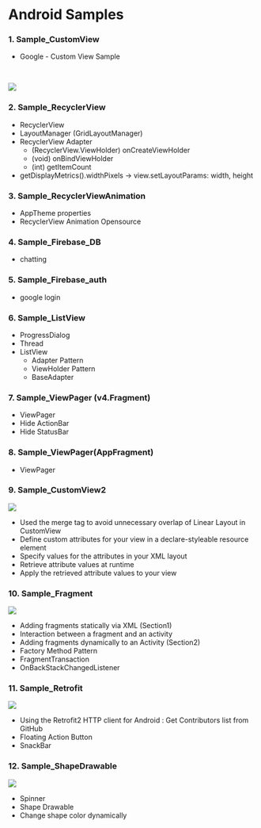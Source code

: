# Android Samples


### 1. Sample_CustomView
 - Google - Custom View Sample
 <br />
 
 ![](https://dl.dropboxusercontent.com/s/beb3sc17w91d3m3/C2D7E194-488E-4337-B71A-8C87753E2E8F-17554-00008ECFB69C28AA.gif?dl=0)

### 2. Sample_RecyclerView
 - RecyclerView
 - LayoutManager (GridLayoutManager)
 - RecyclerView Adapter
	- (RecyclerView.ViewHolder) onCreateViewHolder
	- (void) onBindViewHolder
	- (int) getItemCount
 - getDisplayMetrics().widthPixels -> view.setLayoutParams: width, height

### 3. Sample_RecyclerViewAnimation
 - AppTheme properties
 - RecyclerView Animation Opensource

### 4. Sample_Firebase_DB
 - chatting

### 5. Sample_Firebase_auth
 - google login

### 6. Sample_ListView
 - ProgressDialog
 - Thread
 - ListView
	- Adapter Pattern
	- ViewHolder Pattern
	- BaseAdapter

### 7. Sample_ViewPager (v4.Fragment)
 - ViewPager
 - Hide ActionBar
 - Hide StatusBar

### 8. Sample_ViewPager(AppFragment)
 - ViewPager

### 9. Sample_CustomView2

![](https://dl.dropboxusercontent.com/s/5h7p4v6w5lp7hv8/BDD05D6F-337E-4A53-9384-9A9349BBC546-17554-00009BC6C442B04A.gif?dl=0)

 - Used the merge tag to avoid unnecessary overlap of Linear Layout in CustomView
 - Define custom attributes for your view in a declare-styleable resource element
 - Specify values for the attributes in your XML layout
 - Retrieve attribute values at runtime
 - Apply the retrieved attribute values to your view

### 10. Sample_Fragment

![](https://dl.dropboxusercontent.com/s/urzxsflrag9ffdb/3E80EAFE-0E1B-4FCA-9A6F-AE6492B30B84-17554-0000C9D21D1ED7A0.gif?dl=0)

 - Adding fragments statically via XML (Section1)
 - Interaction between a fragment and an activity
 - Adding fragments dynamically to an Activity (Section2)
 - Factory Method Pattern
 - FragmentTransaction
 - OnBackStackChangedListener

### 11. Sample_Retrofit

![](https://dl.dropboxusercontent.com/s/qe6qoue7u1nho0z/10EC6F31-D707-4288-AD7E-8CE7F1B6735B-11760-0000245E330F2609.gif?dl=0)

 - Using the Retrofit2 HTTP client for Android
   : Get Contributors list from GitHub
 - Floating Action Button
 - SnackBar

### 12. Sample_ShapeDrawable

![](https://dl.dropboxusercontent.com/s/bnwuse632993raf/27CCD8F0-B309-4FC7-8929-20769B4E6A9E-6355-00003B3CA5CED9B4.gif?dl=0)

- Spinner
- Shape Drawable
- Change shape color dynamically
